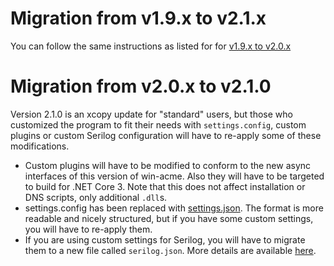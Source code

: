 ﻿---
sidebar: manual
---

# Migration from v1.9.x to v2.1.x
You can follow the same instructions as listed for for [v1.9.x to v2.0.x](/win-acme/manual/upgrading/to-v2.0.0)

# Migration from v2.0.x to v2.1.0
Version 2.1.0 is an xcopy update for "standard" users, but those who customized the program to fit their
needs with `settings.config`, custom plugins or custom Serilog configuration will have to re-apply some of 
these modifications. 

- Custom plugins will have to be modified to conform to the new async interfaces of this version of win-acme. 
Also they will have to be targeted to build for .NET Core 3. Note that this does not affect installation or
DNS scripts, only additional `.dll`s.
- settings.config has been replaced with [settings.json](/win-acme/reference/settings). The format is more
readable and nicely structured, but if you have some custom settings, you will have to re-apply them.
- If you are using custom settings for Serilog, you will have to migrate them to a new file called 
`serilog.json`. More details are available [here](/win-acme/manual/advanced-use/custom-logging).